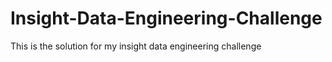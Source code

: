 # Insight-Data-Engineering-Challenge
This is the solution for my insight data engineering challenge
